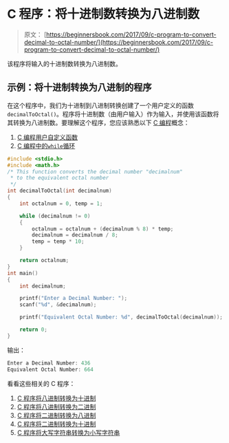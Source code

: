 # C 程序：将十进制数转换为八进制数

> 原文： [https://beginnersbook.com/2017/09/c-program-to-convert-decimal-to-octal-number/](https://beginnersbook.com/2017/09/c-program-to-convert-decimal-to-octal-number/)

该程序将输入的十进制数转换为八进制数。

## 示例：将十进制转换为八进制的程序

在这个程序中，我们为十进制到八进制转换创建了一个用户定义的函数`decimalToOctal()`。程序将十进制数（由用户输入）作为输入，并使用该函数将其转换为八进制数。要理解这个程序，您应该熟悉以下 [C 编程](https://beginnersbook.com/2014/01/c-tutorial-for-beginners-with-examples/)概念：

1.  [C 编程用户自定义函数](https://beginnersbook.com/2014/01/c-functions-examples/)
2.  [C 编程中的`while`循环](https://beginnersbook.com/2014/01/c-while-loop/)

```c
#include <stdio.h>
#include <math.h>
/* This function converts the decimal number "decimalnum"
 * to the equivalent octal number
 */
int decimalToOctal(int decimalnum)
{
    int octalnum = 0, temp = 1;

    while (decimalnum != 0)
    {
    	octalnum = octalnum + (decimalnum % 8) * temp;
    	decimalnum = decimalnum / 8;
        temp = temp * 10;
    }

    return octalnum;
}
int main()
{
    int decimalnum;

    printf("Enter a Decimal Number: ");
    scanf("%d", &decimalnum);

    printf("Equivalent Octal Number: %d", decimalToOctal(decimalnum));

    return 0;
}
```

输出：

```c
Enter a Decimal Number: 436
Equivalent Octal Number: 664
```

看看这些相关的 C 程序：

1.  [C 程序将八进制转换为十进制](https://beginnersbook.com/2017/09/c-program-to-convert-octal-number-to-decimal-number/)
2.  [C 程序将八进制转换为二进制](https://beginnersbook.com/2017/09/c-program-to-convert-octal-number-to-binary-number/)
3.  [C 程序将二进制转换为八进制](https://beginnersbook.com/2017/09/c-program-to-convert-binary-to-octal-number-system/)
4.  [C 程序将二进制转换为十进制](https://beginnersbook.com/2015/02/c-program-to-convert-binary-number-to-decimal-number/)
5.  [C 程序将大写字符串转换为小写字符串](https://beginnersbook.com/2015/02/c-program-to-convert-uppercase-string-to-lowercase-string/)